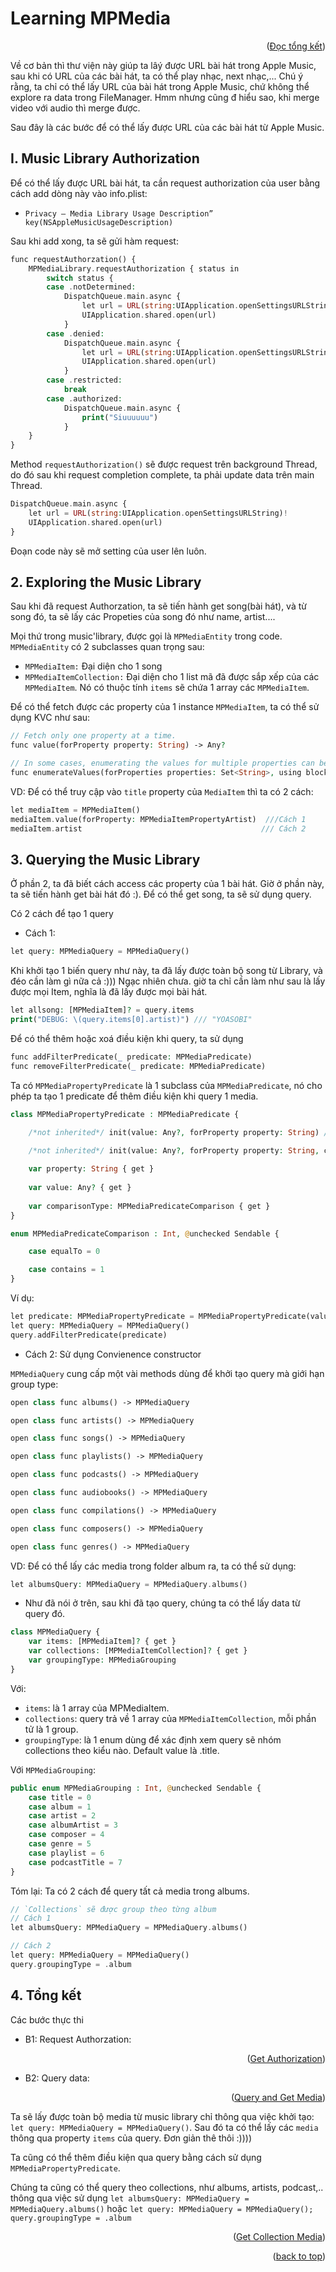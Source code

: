 <a name="readme-top"></a>
# Learning MPMedia

<p align="right">(<a href="#readme-overview">Đọc tổng kết</a>)</p>

Về cơ bản thì thư viện này giúp ta lâý được URL bài hát trong Apple Music, sau khi có URL của các bài hát, ta có thể play nhạc, next nhạc,... Chú ý rằng, ta chỉ có thể lấy URL của bài hát trong Apple Music, chứ không thể explore ra data trong FileManager. Hmm nhưng cũng đ hiểu sao, khi merge video với audio thì merge được.

Sau đây là các bước để có thể lấy được URL của các bài hát từ Apple Music.

<a name="readme-B1"></a>

## I. Music Library Authorization

Để có thể lấy được URL bài hát, ta cần request authorization của user bằng cách add dòng này vào info.plist:
- `Privacy — Media Library Usage Description” key(NSAppleMusicUsageDescription)`

Sau khi add xong, ta sẽ gửi hàm request:

```php
func requestAuthorzation() {
    MPMediaLibrary.requestAuthorization { status in
        switch status {
        case .notDetermined:
            DispatchQueue.main.async {
                let url = URL(string:UIApplication.openSettingsURLString)!
                UIApplication.shared.open(url)
            }
        case .denied:
            DispatchQueue.main.async {
                let url = URL(string:UIApplication.openSettingsURLString)!
                UIApplication.shared.open(url)
            }
        case .restricted:
            break
        case .authorized:
            DispatchQueue.main.async {
                print("Siuuuuuu")
            }
    }
}
```

Method `requestAuthorization()` sẽ được request trên background Thread, do đó sau khi request completion complete, ta phải update data trên main Thread.

```php
DispatchQueue.main.async {
    let url = URL(string:UIApplication.openSettingsURLString)!
    UIApplication.shared.open(url)
}
```
Đoạn code này sẽ mở setting của user lên luôn.

<a name="readme-B2"></a>

## 2. Exploring the Music Library

Sau khi đã request Authorzation, ta sẽ tiến hành get song(bài hát), và từ song đó, ta sẽ lấy các Propeties của song đó như name, artist....

Mọi thứ trong music'library, được gọi là `MPMediaEntity` trong code. `MPMediaEntity` có 2 subclasses quan trọng sau:
- `MPMediaItem:` Đại diện cho 1 song
- `MPMediaItemCollection:`  Đại diện cho 1 list mã đã được sắp xếp của các `MPMediaItem`. Nó có thuộc tính `items` sẽ chứa 1 array các `MPMediaItem`.

Để có thể fetch được các property của 1 instance `MPMediaItem`, ta có thể sử dụng KVC như sau:
```php
// Fetch only one property at a time.
func value(forProperty property: String) -> Any?

// In some cases, enumerating the values for multiple properties can be more efficient than fetching each individual property with -valueForProperty:.
func enumerateValues(forProperties properties: Set<String>, using block: @escaping (String, Any, UnsafeMutablePointer<ObjCBool>) -> Void)
```

VD: Để có thể truy cập vào `title` property của `MediaItem` thì ta có 2 cách:
```php
let mediaItem = MPMediaItem()
mediaItem.value(forProperty: MPMediaItemPropertyArtist)  ///Cách 1
mediaItem.artist                                        /// Cách 2
```
<a name="readme-B3"></a>

## 3. Querying the Music Library

Ở phần 2, ta đã biết cách access các property của 1 bài hát. Giờ ở phần này, ta sẽ tiến hành get bài hát đó :). Để có thể get song, ta sẽ sử dụng query.

Có 2 cách để tạo 1 query

- Cách 1:

```php
let query: MPMediaQuery = MPMediaQuery()
```

Khi khởi tạo 1 biến query như này, ta đã lấy được toàn bộ song từ Library, và đéo cần làm gì nữa cả :))) Ngạc nhiên chưa. giờ ta chỉ cần làm như sau là lấy được mọi Item, nghĩa là đã lấy được mọi bài hát.

```php
let allsong: [MPMediaItem]? = query.items
print("DEBUG: \(query.items[0].artist)") /// "YOASOBI"
```

Để có thể thêm hoặc xoá điều kiện khi query, ta sử dụng

```php
func addFilterPredicate(_ predicate: MPMediaPredicate)
func removeFilterPredicate(_ predicate: MPMediaPredicate)
```

Ta có `MPMediaPropertyPredicate` là 1 subclass của `MPMediaPredicate`, nó cho phép ta tạo 1 predicate để thêm điều kiện khi query 1 media.

```php
class MPMediaPropertyPredicate : MPMediaPredicate {

    /*not inherited*/ init(value: Any?, forProperty property: String) // comparisonType is MPMediaPredicateComparisonEqualTo

    /*not inherited*/ init(value: Any?, forProperty property: String, comparisonType: MPMediaPredicateComparison)
    
    var property: String { get }    
    
    var value: Any? { get } 
    
    var comparisonType: MPMediaPredicateComparison { get }
}

enum MPMediaPredicateComparison : Int, @unchecked Sendable {    

    case equalTo = 0

    case contains = 1
}
```

Ví dụ:

```php
let predicate: MPMediaPropertyPredicate = MPMediaPropertyPredicate(value: songId, forProperty: MPMediaItemPropertyPersistentID)
let query: MPMediaQuery = MPMediaQuery()
query.addFilterPredicate(predicate)
```

- Cách 2: Sử dụng Convienence constructor

`MPMediaQuery` cung cấp một vài methods dùng để khởi tạo query mà giới hạn group type:
```php
open class func albums() -> MPMediaQuery

open class func artists() -> MPMediaQuery

open class func songs() -> MPMediaQuery

open class func playlists() -> MPMediaQuery

open class func podcasts() -> MPMediaQuery

open class func audiobooks() -> MPMediaQuery

open class func compilations() -> MPMediaQuery

open class func composers() -> MPMediaQuery

open class func genres() -> MPMediaQuery
```

VD: Để có thể lấy các media trong folder album ra, ta có thể sử dụng:
```php
let albumsQuery: MPMediaQuery = MPMediaQuery.albums()
```

- Như đã nói ở trên, sau khi đã tạo query, chúng ta có thể lấy data từ query đó.

```php
class MPMediaQuery {
    var items: [MPMediaItem]? { get }
    var collections: [MPMediaItemCollection]? { get }
    var groupingType: MPMediaGrouping 
}
```
Với:

- `items`: là 1 array của MPMediaItem.
- `collections`: query trả về 1 array của `MPMediaItemCollection`, mỗi phần tử là 1 group.
- `groupingType`: là 1 enum dùng để xác định xem query sẽ nhóm collections theo kiểu nào. Default value là .title.

Với `MPMediaGrouping`:

```php
public enum MPMediaGrouping : Int, @unchecked Sendable {
    case title = 0
    case album = 1
    case artist = 2
    case albumArtist = 3
    case composer = 4
    case genre = 5
    case playlist = 6
    case podcastTitle = 7
}
```

Tóm lại: Ta có 2 cách để query tất cả media trong albums.

<a name="readme-CollectionMedia"></a>

```php
// `Collections` sẽ được group theo từng album
// Cách 1
let albumsQuery: MPMediaQuery = MPMediaQuery.albums()

// Cách 2
let query: MPMediaQuery = MPMediaQuery()
query.groupingType = .album
```

<a name="readme-overview"></a>

## 4. Tổng kết

Các bước thực thi
- B1: Request Authorzation: <p align="right">(<a href="#readme-B1">Get Authorization</a>)</p>
- B2: Query data: <p align="right">(<a href="#readme-B3">Query and Get Media</a>)</p>

Ta sẽ lấy được toàn bộ media từ music library chỉ thông qua việc khởi tạo: `let query: MPMediaQuery = MPMediaQuery()`. Sau đó ta có thể lấy các `media` thông qua property `items` của query. Đơn giản thê thôi :))))

Ta cũng có thể thêm điều kiện qua query bằng cách sử dụng `MPMediaPropertyPredicate`.

Chúng ta cũng có thể query theo collections, như albums, artists, podcast,.. thông qua việc sử dụng `let albumsQuery: MPMediaQuery = MPMediaQuery.albums()` hoặc `let query: MPMediaQuery = MPMediaQuery(); query.groupingType = .album` 
<p align="right">(<a href="#readme-CollectionMedia">Get Collection Media</a>)</p>

<p align="right">(<a href="#readme-top">back to top</a>)</p>